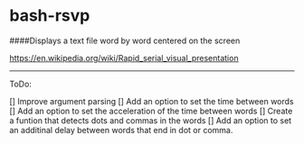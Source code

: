 # bash-rsvp
####Displays a text file word by word centered on the screen

https://en.wikipedia.org/wiki/Rapid_serial_visual_presentation

***

ToDo:

[] Improve argument parsing
[] Add an option to set the time between words
[] Add an option to set the acceleration of the time between words
[] Create a funtion that detects dots and commas in the words
[] Add an option to set an additinal delay between words that end in dot or comma.
